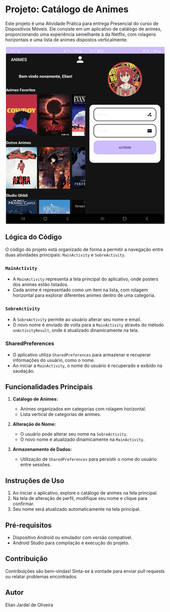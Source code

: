 # Projeto: Catálogo de Animes

Este projeto é uma Atividade Prática para entrega Presencial do curso de Dispositivos Móveis. Ele consiste em um aplicativo de catálogo de animes, proporcionando uma experiência semelhante à da Netflix, com rolagens horizontais e uma lista de animes dispostos verticalmente.

<p align="center">
    <img src="img.png" 
        alt="Picture" 
        width="500" 
        style="display: block; margin: 0 auto" />

## Lógica do Código

O código do projeto está organizado de forma a permitir a navegação entre duas atividades principais: `MainActivity` e `SobreActivity`.

### `MainActivity`

- A `MainActivity` representa a tela principal do aplicativo, onde posters dos animes estão listados.
- Cada anime é representado como um item na lista, com rolagem horizontal para explorar diferentes animes dentro de uma categoria.

### `SobreActivity`

- A `SobreActivity` permite ao usuário alterar seu nome e email.
- O novo nome é enviado de volta para a `MainActivity` através do método `onActivityResult`, onde é atualizado dinamicamente na tela.

### SharedPreferences

- O aplicativo utiliza `SharedPreferences` para armazenar e recuperar informações do usuário, como o nome.
- Ao iniciar a `MainActivity`, o nome do usuário é recuperado e exibido na saudação.

## Funcionalidades Principais

1. **Catálogo de Animes:**
   - Animes organizados em categorias com rolagem horizontal.
   - Lista vertical de categorias de animes.

2. **Alteração de Nome:**
   - O usuário pode alterar seu nome na `SobreActivity`.
   - O novo nome é atualizado dinamicamente na `MainActivity`.

3. **Armazenamento de Dados:**
   - Utilização de `SharedPreferences` para persistir o nome do usuário entre sessões.

## Instruções de Uso

1. Ao iniciar o aplicativo, explore o catálogo de animes na tela principal.
2. Na tela de alteração de perfil, modifique seu nome e clique para confirmar.
3. Seu nome será atualizado automaticamente na tela principal.

## Pré-requisitos

- Dispositivo Android ou emulador com versão compatível.
- Android Studio para compilação e execução do projeto.

## Contribuição

Contribuições são bem-vindas! Sinta-se à vontade para enviar pull requests ou relatar problemas encontrados.

## Autor

Elian Jardel de Oliveira
